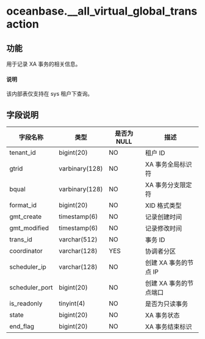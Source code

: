 # oceanbase.__all_virtual_global_transaction

## 功能

用于记录 XA 事务的相关信息。

<main id="notice" type='explain'>
  <h4>说明</h4>
  <p> 该内部表仅支持在 sys 租户下查询。</p>
</main>

## 字段说明

| 字段名称 | 类型 | 是否为 NULL | 描述 |
| --- | --- | --- | --- |
| tenant_id | bigint(20) | NO | 租户 ID |
| gtrid | varbinary(128) | NO | XA 事务全局标识符 |
| bqual | varbinary(128) | NO | XA 事务分支限定符 |
| format_id | bigint(20) | NO | XID 格式类型 |
| gmt_create | timestamp(6) | NO | 记录创建时间 |
| gmt_modified | timestamp(6) | NO | 记录修改时间 |
| trans_id | varchar(512) | NO | 事务 ID |
| coordinator | varchar(128) | YES | 协调者分区 |
| scheduler_ip | varchar(128) | NO | 创建 XA 事务的节点 IP |
| scheduler_port | bigint(20) | NO | 创建 XA 事务的节点端口 |
| is_readonly | tinyint(4) | NO | 是否为只读事务 |
| state | bigint(20) | NO | XA 事务状态 |
| end_flag | bigint(20) | NO | XA 事务结束标识 |
